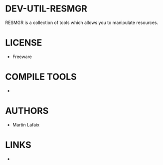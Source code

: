 DEV-UTIL-RESMGR
===============

RESMGR is a collection of tools which allows you to manipulate resources. 

LICENSE
===============
* Freeware

COMPILE TOOLS
===============
* 
 
AUTHORS
===============
* Martin Lafaix

LINKS
===============
* 
